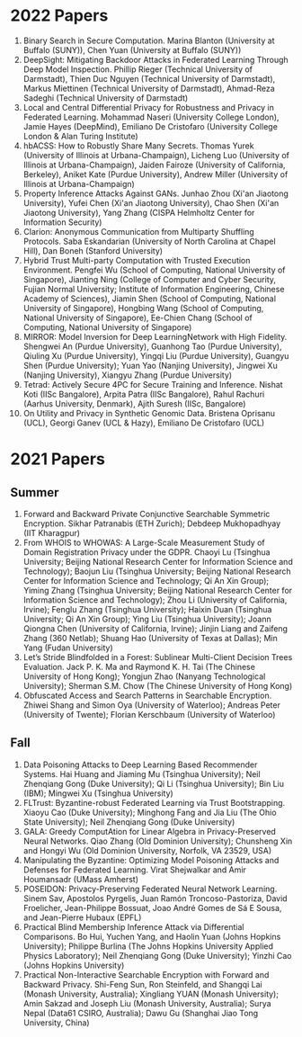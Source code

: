 # 2022 Papers
1. Binary Search in Secure Computation. Marina Blanton (University at Buffalo (SUNY)), Chen Yuan (University at Buffalo (SUNY))
2. DeepSight: Mitigating Backdoor Attacks in Federated Learning Through Deep Model Inspection. Phillip Rieger (Technical University of Darmstadt), Thien Duc Nguyen (Technical University of Darmstadt), Markus Miettinen (Technical University of Darmstadt), Ahmad-Reza Sadeghi (Technical University of Darmstadt)
3. Local and Central Differential Privacy for Robustness and Privacy in Federated Learning. Mohammad Naseri (University College London), Jamie Hayes (DeepMind), Emiliano De Cristofaro (University College London & Alan Turing Institute)
4. hbACSS: How to Robustly Share Many Secrets. Thomas Yurek (University of Illinois at Urbana-Champaign), Licheng Luo (University of Illinois at Urbana-Champaign), Jaiden Fairoze (University of California, Berkeley), Aniket Kate (Purdue University), Andrew Miller (University of Illinois at Urbana-Champaign)
5. Property Inference Attacks Against GANs. Junhao Zhou (Xi'an Jiaotong University), Yufei Chen (Xi'an Jiaotong University), Chao Shen (Xi'an Jiaotong University), Yang Zhang (CISPA Helmholtz Center for Information Security)
6. Clarion: Anonymous Communication from Multiparty Shuffling Protocols. Saba Eskandarian (University of North Carolina at Chapel Hill), Dan Boneh (Stanford University)
7. Hybrid Trust Multi-party Computation with Trusted Execution Environment. Pengfei Wu (School of Computing, National University of Singapore), Jianting Ning (College of Computer and Cyber Security, Fujian Normal University; Institute of Information Engineering, Chinese Academy of Sciences), Jiamin Shen (School of Computing, National University of Singapore), Hongbing Wang (School of Computing, National University of Singapore), Ee-Chien Chang (School of Computing, National University of Singapore)
8. MIRROR: Model Inversion for Deep LearningNetwork with High Fidelity. Shengwei An (Purdue University), Guanhong Tao (Purdue University), Qiuling Xu (Purdue University), Yingqi Liu (Purdue University), Guangyu Shen (Purdue University); Yuan Yao (Nanjing University), Jingwei Xu (Nanjing University), Xiangyu Zhang (Purdue University)
9. Tetrad: Actively Secure 4PC for Secure Training and Inference. Nishat Koti (IISc Bangalore), Arpita Patra (IISc Bangalore), Rahul Rachuri (Aarhus University, Denmark), Ajith Suresh (IISc, Bangalore)
10. On Utility and Privacy in Synthetic Genomic Data. Bristena Oprisanu (UCL), Georgi Ganev (UCL & Hazy), Emiliano De Cristofaro (UCL)

# 2021 Papers
## Summer
1. Forward and Backward Private Conjunctive Searchable Symmetric Encryption. Sikhar Patranabis (ETH Zurich); Debdeep Mukhopadhyay (IIT Kharagpur)
2. From WHOIS to WHOWAS: A Large-Scale Measurement Study of Domain Registration Privacy under the GDPR. Chaoyi Lu (Tsinghua University; Beijing National Research Center for Information Science and Technology); Baojun Liu (Tsinghua University; Beijing National Research Center for Information Science and Technology; Qi An Xin Group); Yiming Zhang (Tsinghua University; Beijing National Research Center for Information Science and Technology); Zhou Li (University of California, Irvine); Fenglu Zhang (Tsinghua University); Haixin Duan (Tsinghua University; Qi An Xin Group); Ying Liu (Tsinghua University); Joann Qiongna Chen (University of California, Irvine); Jinjin Liang and Zaifeng Zhang (360 Netlab); Shuang Hao (University of Texas at Dallas); Min Yang (Fudan University)
3. Let’s Stride Blindfolded in a Forest: Sublinear Multi-Client Decision Trees Evaluation. Jack P. K. Ma and Raymond K. H. Tai (The Chinese University of Hong Kong); Yongjun Zhao (Nanyang Technological University); Sherman S.M. Chow (The Chinese University of Hong Kong)
4. Obfuscated Access and Search Patterns in Searchable Encryption. Zhiwei Shang and Simon Oya (University of Waterloo); Andreas Peter (University of Twente); Florian Kerschbaum (University of Waterloo)
## Fall
1. Data Poisoning Attacks to Deep Learning Based Recommender Systems. Hai Huang and Jiaming Mu (Tsinghua University); Neil Zhenqiang Gong (Duke University); Qi Li (Tsinghua University); Bin Liu (IBM); Mingwei Xu (Tsinghua University)
2. FLTrust: Byzantine-robust Federated Learning via Trust Bootstrapping. Xiaoyu Cao (Duke University); Minghong Fang and Jia Liu (The Ohio State University); Neil Zhenqiang Gong (Duke University)
3. GALA: Greedy ComputAtion for Linear Algebra in Privacy-Preserved Neural Networks. Qiao Zhang (Old Dominion University); Chunsheng Xin and Hongyi Wu (Old Dominion University, Norfolk, VA 23529, USA)
4. Manipulating the Byzantine: Optimizing Model Poisoning Attacks and Defenses for Federated Learning. Virat Shejwalkar and Amir Houmansadr (UMass Amherst)
5. POSEIDON: Privacy-Preserving Federated Neural Network Learning. Sinem Sav, Apostolos Pyrgelis, Juan Ramón Troncoso-Pastoriza, David Froelicher, Jean-Philippe Bossuat, Joao André Gomes de Sá E Sousa, and Jean-Pierre Hubaux (EPFL)
6. Practical Blind Membership Inference Attack via Differential Comparisons. Bo Hui, Yuchen Yang, and Haolin Yuan (Johns Hopkins University); Philippe Burlina (The Johns Hopkins University Applied Physics Laboratory); Neil Zhenqiang Gong (Duke University); Yinzhi Cao (Johns Hopkins University)
7. Practical Non-Interactive Searchable Encryption with Forward and Backward Privacy. Shi-Feng Sun, Ron Steinfeld, and Shangqi Lai (Monash University, Australia); Xingliang YUAN (Monash University); Amin Sakzad and Joseph Liu (Monash University, Australia); ‪Surya Nepal‬ (Data61 CSIRO, Australia); Dawu Gu (Shanghai Jiao Tong University, China)






